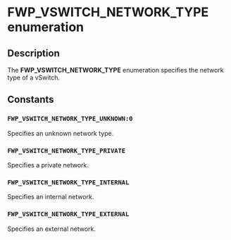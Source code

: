 # FWP_VSWITCH_NETWORK_TYPE enumeration

## Description

The **FWP_VSWITCH_NETWORK_TYPE** enumeration specifies the network type of a vSwitch.

## Constants

### `FWP_VSWITCH_NETWORK_TYPE_UNKNOWN:0`

Specifies an unknown network type.

### `FWP_VSWITCH_NETWORK_TYPE_PRIVATE`

Specifies a private network.

### `FWP_VSWITCH_NETWORK_TYPE_INTERNAL`

Specifies an internal network.

### `FWP_VSWITCH_NETWORK_TYPE_EXTERNAL`

Specifies an external network.